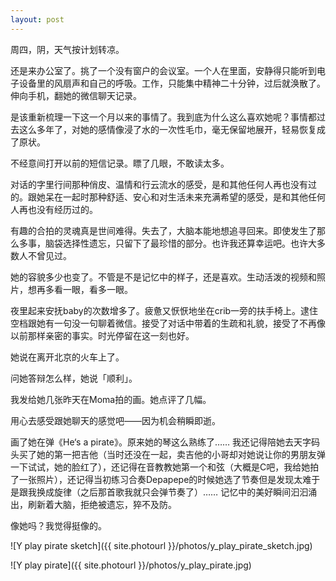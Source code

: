 ```yaml
---
layout: post
---
```


周四，阴，天气按计划转凉。

还是来办公室了。挑了一个没有窗户的会议室。一个人在里面，安静得只能听到电子设备里的风扇声和自己的呼吸。工作，只能集中精神二十分钟，过后就涣散了。伸向手机，翻她的微信聊天记录。

是该重新梳理一下这一个月以来的事情了。我到底为什么这么喜欢她呢？事情都过去这么多年了，对她的感情像浸了水的一次性毛巾，毫无保留地展开，轻易恢复成了原状。

不经意间打开以前的短信记录。瞟了几眼，不敢读太多。

对话的字里行间那种俏皮、温情和行云流水的感受，是和其他任何人再也没有过的。跟她呆在一起时那种舒适、安心和对生活未来充满希望的感受，是和其他任何人再也没有经历过的。

有趣的合拍的灵魂真是世间难得。失去了，大脑本能地想追寻回来。即使发生了那么多事，脑袋选择性遗忘，只留下了最珍惜的部分。也许我还算幸运吧。也许大多数人不曾见过。

她的容貌多少也变了。不管是不是记忆中的样子，还是喜欢。生动活泼的视频和照片，想再多看一眼，看多一眼。

夜里起来安抚baby的次数增多了。疲惫又恹恹地坐在crib一旁的扶手椅上。逮住空档跟她有一句没一句聊着微信。接受了对话中带着的生疏和礼貌，接受了不再像以前那样亲密的事实。时光停留在这一刻也好。

她说在离开北京的火车上了。

问她答辩怎么样，她说「顺利」。

我发给她几张昨天在Moma拍的画。她点评了几幅。

用心去感受跟她聊天的感觉吧——因为机会稍瞬即逝。

画了她在弹《He‘s a pirate》。原来她的琴这么熟练了…… 我还记得陪她去天字码头买了她的第一把吉他（当时还没在一起，卖吉他的小哥却对她说让你的男朋友弹一下试试，她的脸红了），还记得在音教教她第一个和弦（大概是C吧，我给她拍了一张照片），还记得当初练习合奏Depapepe的时候她选了节奏但是发现太难于是跟我换成旋律（之后那首歌我就只会弹节奏了）…… 记忆中的美好瞬间汩汩涌出，刷新着大脑，拒绝被遗忘，猝不及防。

像她吗？我觉得挺像的。

![Y play pirate sketch]({{ site.photourl }}/photos/y_play_pirate_sketch.jpg)

![Y play pirate]({{ site.photourl }}/photos/y_play_pirate.jpg)